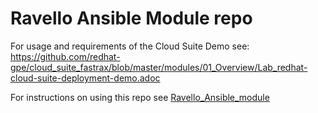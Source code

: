 # Ravello Ansible Module repo

For usage and requirements of the Cloud Suite Demo see: https://github.com/redhat-gpe/cloud_suite_fastrax/blob/master/modules/01_Overview/Lab_redhat-cloud-suite-deployment-demo.adoc

For instructions on using this repo see [Ravello_Ansible_module](Ravello_Ansible_module.adoc)
